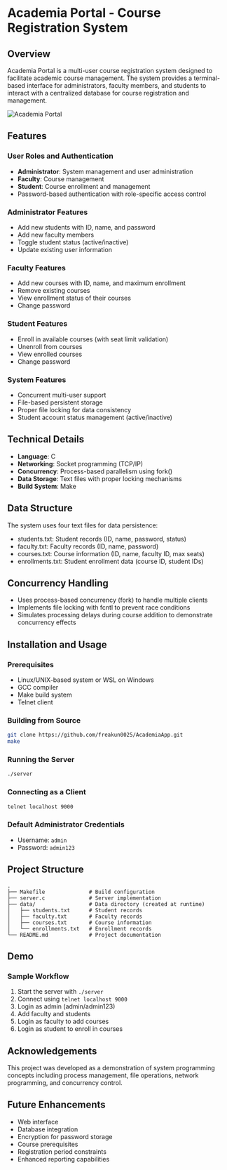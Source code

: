 # Academia Portal - Course Registration System


## Overview

Academia Portal is a multi-user course registration system designed to facilitate academic course management. The system provides a terminal-based interface for administrators, faculty members, and students to interact with a centralized database for course registration and management.

![Academia Portal](https://github.com/user-attachments/assets/f580e20c-34bf-4961-a141-a36fd9d26a7c)


## Features

### User Roles and Authentication
- **Administrator**: System management and user administration
- **Faculty**: Course management
- **Student**: Course enrollment and management
- Password-based authentication with role-specific access control

### Administrator Features
- Add new students with ID, name, and password
- Add new faculty members
- Toggle student status (active/inactive)
- Update existing user information

### Faculty Features
- Add new courses with ID, name, and maximum enrollment
- Remove existing courses
- View enrollment status of their courses
- Change password

### Student Features
- Enroll in available courses (with seat limit validation)
- Unenroll from courses
- View enrolled courses
- Change password

### System Features
- Concurrent multi-user support
- File-based persistent storage
- Proper file locking for data consistency
- Student account status management (active/inactive)

## Technical Details

- **Language**: C
- **Networking**: Socket programming (TCP/IP)
- **Concurrency**: Process-based parallelism using fork()
- **Data Storage**: Text files with proper locking mechanisms
- **Build System**: Make

## Data Structure

The system uses four text files for data persistence:

- students.txt: Student records (ID, name, password, status)
- faculty.txt: Faculty records (ID, name, password)
- courses.txt: Course information (ID, name, faculty ID, max seats)
- enrollments.txt: Student enrollment data (course ID, student IDs)

## Concurrency Handling

- Uses process-based concurrency (fork) to handle multiple clients
- Implements file locking with fcntl to prevent race conditions
- Simulates processing delays during course addition to demonstrate concurrency effects

## Installation and Usage

### Prerequisites
- Linux/UNIX-based system or WSL on Windows
- GCC compiler
- Make build system
- Telnet client

### Building from Source
```bash
git clone https://github.com/freakun0025/AcademiaApp.git
make
```

### Running the Server
```bash
./server
```

### Connecting as a Client
```bash
telnet localhost 9000
```

### Default Administrator Credentials
- Username: `admin`
- Password: `admin123`

## Project Structure

```
.
├── Makefile              # Build configuration
├── server.c              # Server implementation
├── data/                 # Data directory (created at runtime)
│   ├── students.txt      # Student records
│   ├── faculty.txt       # Faculty records
│   ├── courses.txt       # Course information
│   └── enrollments.txt   # Enrollment records
└── README.md             # Project documentation
```

## Demo

### Sample Workflow
1. Start the server with `./server`
2. Connect using `telnet localhost 9000`
3. Login as admin (admin/admin123)
4. Add faculty and students
5. Login as faculty to add courses
6. Login as student to enroll in courses



## Acknowledgements

This project was developed as a demonstration of system programming concepts including process management, file operations, network programming, and concurrency control.

## Future Enhancements

- Web interface
- Database integration
- Encryption for password storage
- Course prerequisites
- Registration period constraints
- Enhanced reporting capabilities
